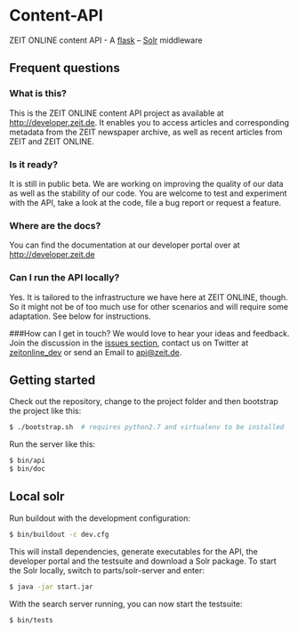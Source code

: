 # Content-API

ZEIT ONLINE content API - A [flask](http://flask.pocoo.org/) –
[Solr](http://lucene.apache.org/solr/) middleware


## Frequent questions

### What is this?
This is the ZEIT ONLINE content API project as available at
http://developer.zeit.de. It enables you to access articles and corresponding
metadata from the ZEIT newspaper archive, as well as recent articles from ZEIT
and ZEIT ONLINE.

### Is it ready?
It is still in public beta. We are working on improving the quality of our data
as well as the stability of our code. You are welcome to test and experiment
with the API, take a look at the code, file a bug report or request a feature.

### Where are the docs?
You can find the documentation at our developer portal over at
http://developer.zeit.de

### Can I run the API locally?
Yes. It is tailored to the infrastructure we have here at ZEIT ONLINE, though.
So it might not be of too much use for other scenarios and will require some
adaptation. See below for instructions.

###How can I get in touch?
We would love to hear your ideas and feedback. Join the discussion in the
[issues section](http://github.com/ZeitOnline/content-api/issues), contact us
on Twitter at [zeitonline_dev](http://twitter.com/zeitonline_dev) or send an
Email to [api@zeit.de](mailto:api@zeit.de).


## Getting started

Check out the repository, change to the project folder and then bootstrap the
project like this:
```bash
$ ./bootstrap.sh  # requires python2.7 and virtualenv to be installed
```

Run the server like this:
```bash
$ bin/api
$ bin/doc
```

## Local solr

Run buildout with the development configuration:
```bash
$ bin/buildout -c dev.cfg
```

This will install dependencies, generate executables for the API, the developer
portal and the testsuite and download a Solr package. To start the Solr
locally, switch to parts/solr-server and enter:
```bash
$ java -jar start.jar
```

With the search server running, you can now start the testsuite:
```bash
$ bin/tests
```
